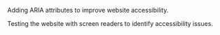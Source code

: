 Adding ARIA attributes to improve website accessibility.

Testing the website with screen readers to identify accessibility issues.